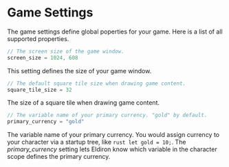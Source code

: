 # Game Settings

The game settings define global poperties for your game. Here is a list of all supported properties.

```rust
// The screen size of the game window.
screen_size = 1024, 608
```

This setting defines the size of your game window.

```rust
// The default square tile size when drawing game content.
square_tile_size = 32
```

The size of a square tile when drawing game content.

```rust
// The variable name of your primary currency. "gold" by default.
primary_currency = "gold"
```

The variable name of your primary currency. You would assign currency to your character via a startup tree, like ```rust let gold = 10;```. The *primary_currency* setting lets Eldiron know which variable in the character scope defines the primary currency.

